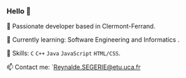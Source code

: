 ### Hello 👋

🚀 Passionate developer based in Clermont-Ferrand. 

🌱 Currently learning: Software Engineering and Informatics .

💼 Skills: ``C`` ``C++`` ``Java`` ``JavaScript`` ``HTML/CSS``.

📫 Contact me: `Reynalde.SEGERIE@etu.uca.fr


